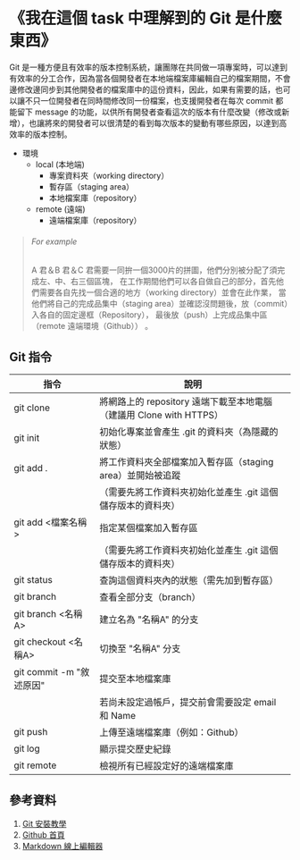 《我在這個 task 中理解到的 Git 是什麼東西》
==========================================

Git 是一種方便且有效率的版本控制系統，讓團隊在共同做一項專案時，可以達到有效率的分工合作，因為當各個開發者在本地端檔案庫編輯自己的檔案期間，不會邊修改邊同步到其他開發者的檔案庫中的這份資料，因此，如果有需要的話，也可以讓不只一位開發者在同時間修改同一份檔案，也支援開發者在每次 commit 都能留下 message 的功能，以供所有開發者查看這次的版本有什麼改變（修改或新增），也讓將來的開發者可以很清楚的看到每次版本的變動有哪些原因，以達到高效率的版本控制。


* 環境
	* local (本地端)
		* 專案資料夾（working directory）
		* 暫存區（staging area）
		* 本地檔案庫（repository）
	* remote (遠端)
		* 遠端檔案庫（repository）
	
	
> ###### For example ######
> A 君＆B 君＆C 君需要一同拚一個3000片的拼圖，他們分別被分配了須完成左、中、右三個區塊，
> 在工作期間他們可以各自做自己的部分，首先他們需要各自先找一個合適的地方（working directory）並會在此作業，
> 當他們將自己的完成品集中（staging area）並確認沒問題後，放（commit）入各自的固定邊框（Repository），
> 最後放（push）上完成品集中區（remote 遠端環境（Github）） 。
		
		
Git 指令
---------

| 指令                    | 說明                                                                      |
|-------------------------|---------------------------------------------------------------------------|
| git clone  <url>        | 將網路上的 repository 遠端下載至本地電腦（建議用 Clone with HTTPS）|
| git init                | 初始化專案並會產生 .git 的資料夾（為隱藏的狀態）|
| git add .               | 將工作資料夾全部檔案加入暫存區（staging area）並開始被追蹤|
|                         | （需要先將工作資料夾初始化並產生 .git 這個儲存版本的資料夾）
| git add <檔案名稱>       | 指定某個檔案加入暫存區|
|                         |（需要先將工作資料夾初始化並產生 .git 這個儲存版本的資料夾）|
| git status              | 查詢這個資料夾內的狀態（需先加到暫存區）|
| git branch              | 查看全部分支（branch）|
| git branch <名稱A>      | 建立名為 "名稱A" 的分支 |
| git checkout <名稱A>    | 切換至 "名稱A" 分支|
| git commit -m "敘述原因"| 提交至本地檔案庫|
|                         | 若尚未設定過帳戶，提交前會需要設定 email 和 Name|
| git push                | 上傳至遠端檔案庫（例如：Github）|
| git log                 | 顯示提交歷史紀錄 |
| git remote             | 檢視所有已經設定好的遠端檔案庫 |


參考資料
---------

1. [Git 安裝教學](https://progressbar.tw/posts/1 "Git 安裝教學")
2. [Github 首頁](https://github.com/ "Github 首頁")
3. [Markdown 線上編輯器](https://hackmd.io/ "Markdown 線上編輯器")

